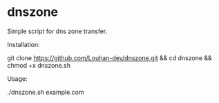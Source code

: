 # dnszone

Simple script for dns zone transfer.

Installation:

git clone https://github.com/Louhan-dev/dnszone.git && cd dnszone && chmod +x dnszone.sh

Usage:

./dnszone.sh example.com
